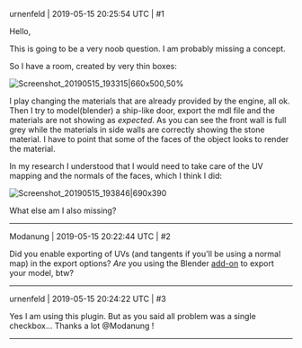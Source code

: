 urnenfeld | 2019-05-15 20:25:54 UTC | #1

Hello,

This is going to be a very noob question. I am probably missing a concept.

So I have a room, created by very thin boxes:

![Screenshot_20190515_193315|660x500,50%](upload://nSFhDbjTMY38gOLnXj7SN3UdZQl.png) 

I play changing the materials that are already provided by the engine, all ok. Then I try to model(blender) a ship-like door, export the mdl file and the materials are not showing as *expected*. As you can see the front wall is full grey while the materials in side walls are correctly showing the stone material. I have to point that some of the faces of the object looks to render the material.

In my research I understood that I would need to take care of the UV mapping and the normals of the faces, which I think I did:

![Screenshot_20190515_193846|690x390](upload://hYcSFXKlkMhyb1hah9V1TT6plvA.png) 

What else am I also missing?

-------------------------

Modanung | 2019-05-15 20:22:44 UTC | #2

Did you enable exporting of UVs (and tangents if you'll be using a normal map) in the export options?
_Are_ you using the Blender [add-on](https://github.com/reattiva/Urho3D-Blender) to export your model, btw?

-------------------------

urnenfeld | 2019-05-15 20:24:22 UTC | #3

Yes I am using this plugin. But as you said all problem was a single checkbox... Thanks a lot @Modanung !

-------------------------

